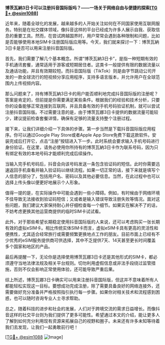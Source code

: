 **博茨瓦納3日卡可以注册抖音国际版吗？——一场关于网络自由与便捷的探索[[TG💪+ @esim1088](https://t.me/s/esim1088)]**

近年来，随着全球化的发展，越来越多的人开始关注如何在不同国家使用互联网服务。特别是在社交媒体领域，像抖音这样的平台已经成为许多人展示自我、获取信息的重要工具。然而，在尝试跨越国界时，用户常常会遇到各种限制和问题，比如是否能够使用本地SIM卡注册国际版应用等。今天，我们就来探讨一下：博茨瓦納3日卡是否可以用来注册抖音国际版。

首先，我们需要了解几个基本概念。所谓“博茨瓦納3日卡”，是指一种短期有效的手机通讯套餐，通常适用于游客或短期居住者。这类卡一般提供有限的数据流量以及通话功能，并且有效期较短。而抖音国际版（TikTok）则是由字节跳动公司开发的一款全球流行的短视频分享应用程序，支持多语言版本，并允许用户在全球范围内上传视频内容。

那么问题来了，持有博茨瓦納3日卡的用户能否顺利地完成抖音国际版的注册呢？答案是肯定的，但前提是你需要满足某些条件。根据我们的经验和技术分析，只要你的设备能够正常连接到互联网，并且具备有效的手机号码验证机制，就可以尝试注册抖音国际版。不过需要注意的是，由于博茨瓦娜3日卡提供的数据流量可能较少，建议提前检查套餐详情，确保有足够的流量支持整个注册过程。

接下来，让我们详细介绍一下具体的步骤。第一步当然是下载抖音国际版应用程序。你可以通过Google Play Store或者Apple App Store免费下载这款软件。安装完成后打开它，点击“注册”按钮进入下一步。此时系统会要求输入手机号码进行身份验证。在这里，请务必使用你所持有的博茨瓦納3日卡作为联系号码，因为只有绑定有效的本地号码才能顺利完成后续操作。

当输入完手机号码后，抖音会向该号码发送一条包含验证码的短信。此时你需要迅速返回手机查看并输入验证码以继续流程。如果一切正常的话，接下来就是填写个人信息的部分了，包括用户名、密码以及其他必要信息。当然，在此过程中也可以选择上传头像以便更好地展示个人形象。

值得一提的是，在实际操作中可能会遇到一些小障碍。例如，有时候由于网络环境不佳导致无法接收到验证码短信；又或者是输入错误导致注册失败等情况。面对这些问题，我们建议大家保持耐心并仔细检查每一个细节。如果实在解决不了的话，不妨考虑更换其他运营商提供的临时SIM卡试试看。

此外，对于那些希望长期稳定使用抖音国际版的人来说，还可以考虑购买一张长期有效的虚拟eSIM卡。相比传统实体SIM卡而言，虚拟eSIM卡具有更高的灵活性和便携性，尤其适合经常旅行或需要频繁更换地点工作的朋友。目前市面上已经有不少优秀的eSIM服务提供商可供选择，其中不乏提供7天、14天甚至更长时间覆盖多个国家和地区的产品。

最后再提醒一下，无论你是选择使用博茨瓦娜3日卡还是其他形式的SIM卡，都必须遵守当地法律法规及相关平台规则。切勿利用虚假信息或非法手段绕过监管措施，否则不仅会影响正常使用体验，还可能导致严重后果。

综上所述，博茨瓦娜3日卡确实可以用来注册抖音国际版，但这并不意味着所有人都能轻松实现这一目标。要想成功完成注册，除了需要具备良好的网络连接外，还需要做好充分准备并严格按照指引执行每一步骤。如果你对相关技术和流程感到困惑，也可以随时咨询专业人士寻求帮助。

总之，随着科技的进步和社会的发展，人们对于跨境交流的需求日益增长。而像抖音这样的社交平台则为我们提供了更多可能性。希望通过本文的介绍，能让更多人了解到如何充分利用现有资源来拓展自己的视野和圈子。未来还有许多未知等待着我们去发现，让我们一起勇敢前行吧！

[[TG💪+ @esim1088](https://t.me/s/esim1088) ![Image](https://i.postimg.cc/4NQfJmqS/Snipaste-2025-05-13-00-14-12.png)]